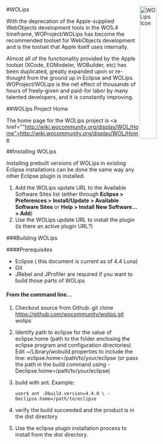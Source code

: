 
<img src="http://wiki.wocommunity.org/download/attachments/2624275/icon_256x256.png?version=1&modificationDate=1287449464000&api=v2" alt="WOLips Icon" width="30%" style="float: right;"/>
#WOLips

With the deprecation of the Apple-supplied WebObjects development tools in the WO5.4 timeframe, WOProject/WOLips has become the recommended toolset for WebObjects development and is the toolset that Apple itself uses internally.

Almost all of the functionality provided by the Apple toolset (XCode, EOModeler, WOBuilder, etc) has been duplicated, greatly expanded upon or re-thought from the ground up in Eclipse and WOLips. WOProject/WOLips is the net effect of thousands of hours of freely-given and paid-for labor by many talented developers, and it is constantly improving.

##WOLips Project Home

The home page for the WOLips project is <a href=""http://wiki.wocommunity.org/display/WOL/Home">http://wiki.wocommunity.org/display/WOL/Home</a>


##Installing WOLips

Installing prebuilt versions of WOLips in existing Eclipse installations can be done the same way any other Eclipse plugin is installed.


1. Add the WOLips update URL to the Available Software Sites list (either through **Eclipse > Preferences > Install/Update > Available Software Sites** or **Help > Install New Software... > Add**)
2. Use the WOLips update URL to install the plugin (is there an active plugin URL?)




###Building WOLips

####Prerequisites
* Eclipse ( this document is current as of 4.4 Luna)
* Git
* JRebel and JProfiler are required if you want to build those parts of WOLips

#### From the command line...

1. Checkout source from Github: git clone https://github.com/wocommunity/wolips.git wolips
2. Identify path to eclipse for the value of eclipse.home (path to the folder enclosing the eclipse program and configuration directories) Edit ~/Library/wobuild.properties to include the line: eclipse.home=/path/to/your/eclipse (or pass the path in the build command using -Declipse.home=/path/to/your/eclipse)
3. build with ant. Example: 
	
	`user$ ant -Dbuild.version=4.4.0 \
		-Declipse.home=/path/to/eclipse` 
	
4. verify the build succeeded and the product is in the dist directory
5. Use the eclipse plugin installation process to install from the dist directory.



